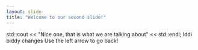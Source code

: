 ```yaml
---
layout: slide
title: "Welcome to our second slide!"
---
```

std::cout << "Nice one, that is what we are talking about" << std::endl;
Iddi biddy changes
Use the left arrow to go back!
